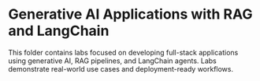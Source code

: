 # Generative AI Applications with RAG and LangChain

This folder contains labs focused on developing full-stack applications using generative AI, RAG pipelines, and LangChain agents. Labs demonstrate real-world use cases and deployment-ready workflows.
